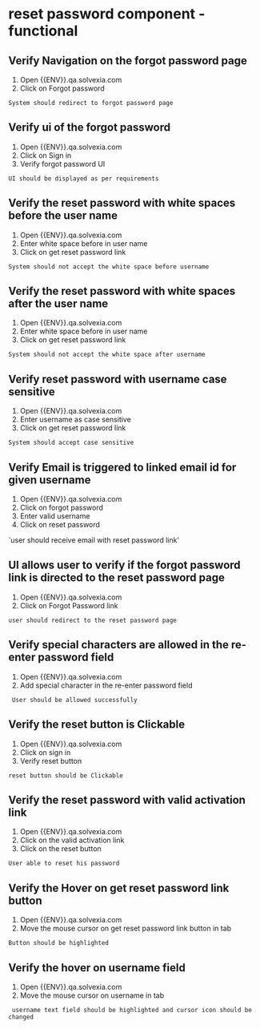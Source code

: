 # reset password component - functional

## Verify Navigation on the forgot password page

1. Open {{ENV}}.qa.solvexia.com 
2. Click on Forgot password

`System should redirect to forgot password page`

## Verify ui of the forgot password

1. Open {{ENV}}.qa.solvexia.com 
2. Click on Sign in
3. Verify forgot password UI

`UI should be displayed as per requirements`

## Verify the reset password with white spaces before the user name

1. Open {{ENV}}.qa.solvexia.com 
2. Enter white space before in user name
3. Click on get reset password link

`System should not accept the white space before username`

## Verify the reset password with white spaces after the user name

1. Open {{ENV}}.qa.solvexia.com 
2. Enter white space before in user name
3. Click on get reset password link

`System should not accept the white space after username`

## Verify reset password with username case sensitive 

1. Open {{ENV}}.qa.solvexia.com
2. Enter username as case sensitive
3. Click on get reset password link

`System should accept case sensitive`

## Verify Email is triggered to linked email id for given username

1. Open {{ENV}}.qa.solvexia.com
2. Click on forgot password 
3. Enter valid username
4. Click on reset password

`user should receive email with reset password link'

## UI allows user to verify if the forgot password link is directed to the reset password page

1. Open {{ENV}}.qa.solvexia.com
2. Click on Forgot Password link

`user should redirect to the reset password page`

## Verify special characters are allowed in the re-enter password field  

1. Open {{ENV}}.qa.solvexia.com
2. Add special character in the re-enter password field

` User should be allowed successfully`


##  Verify the reset button is Clickable

1. Open {{ENV}}.qa.solvexia.com
2. Click on sign in
3. Verify reset button

`reset button should be Clickable`

## Verify the reset password with valid activation link

1. Open {{ENV}}.qa.solvexia.com 
2. Click on the valid activation link
3. Click on the reset button

`User able to reset his password`

## Verify the Hover on get reset password link button

1. Open {{ENV}}.qa.solvexia.com 
2. Move the mouse cursor on get reset password link button in tab 

`Button should be highlighted `

## Verify the hover on username field 

1. Open {{ENV}}.qa.solvexia.com 
2. Move the mouse cursor on username in tab

` username text field should be highlighted and cursor icon should be changed`

